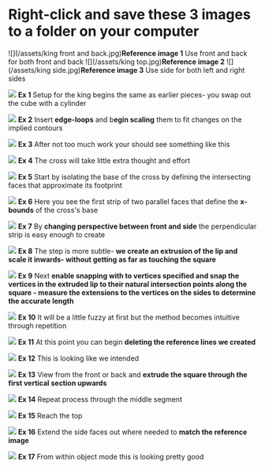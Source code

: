 # Right-click and save these 3 images to a folder on your computer

![](/assets/king front and back.jpg)**Reference image 1**
Use front and back for both front and back
![](/assets/king top.jpg)**Reference image 2**
![](/assets/king side.jpg)**Reference image 3**
Use side for both left and right sides

![](/assets/G_1.jpg)
**Ex 1**
Setup for the king begins the same as earlier pieces- you swap out the cube with a cylinder

![](/assets/G_2.jpg)
**Ex 2**
Insert **edge-loops** and b**egin scaling** them to fit changes on the implied contours

![](/assets/G_3.jpg)
**Ex 3**
After not too much work your should see something like this

![](/assets/G_4.jpg)
**Ex 4**
The cross will take little extra thought and effort

![](/assets/G_5.jpg)
**Ex 5**
Start by isolating the base of the cross by defining the intersecting faces that approximate its footprint

![](/assets/G_6.jpg)
**Ex 6**
Here you see the first strip of two parallel faces that define the **x-bounds** of the cross's base

![](/assets/G_7.jpg)
**Ex 7**
By **changing perspective between front and side** the perpendicular strip is easy enough to create

![](/assets/G_8.jpg)
**Ex 8**
The step is more subtle- **we create an extrusion of the lip and scale it inwards- without getting as far as touching the square**

![](/assets/G_9.jpg)
**Ex 9**
Next **enable snapping with to vertices specified and snap the vertices in the extruded lip to their natural intersection points along the square - measure the extensions to the vertices on the sides to determine the accurate length**

![](/assets/G_10.jpg)
**Ex 10**
It will be a little fuzzy at first but the method becomes intuitive through repetition

![](/assets/G_11.jpg)
**Ex 11**
At this point you can begin **deleting the reference lines we created**

![](/assets/G_12.jpg)
**Ex 12**
This is looking like we intended

![](/assets/G_13.jpg)
**Ex 13**
View from the front or back and **extrude the square through the first vertical section upwards**

![](/assets/G_14.jpg)
**Ex 14**
Repeat process through the middle segment

![](/assets/G_15.jpg)
**Ex 15**
Reach the top

![](/assets/G_16.jpg)
**Ex 16**
Extend the side faces out where needed to **match the reference image**

![](/assets/G_17.jpg)
**Ex 17**
From within object mode this is looking pretty good
